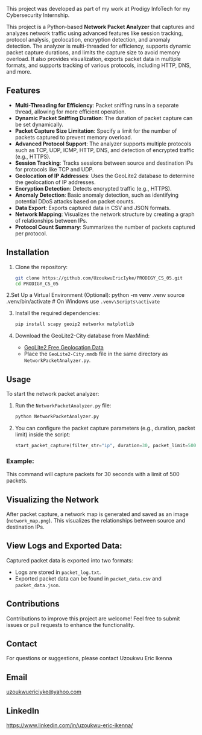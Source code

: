 This project was developed as part of my work at Prodigy InfoTech for my Cybersecurity Internship.

This project is a Python-based **Network Packet Analyzer** that captures and analyzes network traffic using advanced features like session tracking, protocol analysis, geolocation, encryption detection, and anomaly detection. The analyzer is multi-threaded for efficiency, supports dynamic packet capture durations, and limits the capture size to avoid memory overload. It also provides visualization, exports packet data in multiple formats, and supports tracking of various protocols, including HTTP, DNS, and more.

## Features

- **Multi-Threading for Efficiency**: Packet sniffing runs in a separate thread, allowing for more efficient operation.
- **Dynamic Packet Sniffing Duration**: The duration of packet capture can be set dynamically.
- **Packet Capture Size Limitation**: Specify a limit for the number of packets captured to prevent memory overload.
- **Advanced Protocol Support**: The analyzer supports multiple protocols such as TCP, UDP, ICMP, HTTP, DNS, and detection of encrypted traffic (e.g., HTTPS).
- **Session Tracking**: Tracks sessions between source and destination IPs for protocols like TCP and UDP.
- **Geolocation of IP Addresses**: Uses the GeoLite2 database to determine the geolocation of IP addresses.
- **Encryption Detection**: Detects encrypted traffic (e.g., HTTPS).
- **Anomaly Detection**: Basic anomaly detection, such as identifying potential DDoS attacks based on packet counts.
- **Data Export**: Exports captured data in CSV and JSON formats.
- **Network Mapping**: Visualizes the network structure by creating a graph of relationships between IPs.
- **Protocol Count Summary**: Summarizes the number of packets captured per protocol.
  
## Installation

1. Clone the repository:
    ```bash
    git clone https://github.com/UzoukwuEricIyke/PRODIGY_CS_05.git
    cd PRODIGY_CS_05
    ```

2.Set Up a Virtual Environment (Optional):
python -m venv .venv
source .venv/bin/activate  # On Windows use `.venv\Scripts\activate`

3.  Install the required dependencies:
    ```bash
    pip install scapy geoip2 networkx matplotlib
    ```

4. Download the GeoLite2-City database from MaxMind:
    - [GeoLite2 Free Geolocation Data](https://dev.maxmind.com/geoip/geolite2-free-geolocation-data)
    - Place the `GeoLite2-City.mmdb` file in the same directory as `NetworkPacketAnalyzer.py`.

## Usage

To start the network packet analyzer:

1. Run the `NetworkPacketAnalyzer.py` file:
    ```bash
    python NetworkPacketAnalyzer.py
    ```

2. You can configure the packet capture parameters (e.g., duration, packet limit) inside the script:
    ```python
    start_packet_capture(filter_str="ip", duration=30, packet_limit=500)
    ```

### Example:
This command will capture packets for 30 seconds with a limit of 500 packets.

## Visualizing the Network

After packet capture, a network map is generated and saved as an image (`network_map.png`). This visualizes the relationships between source and destination IPs.

## View Logs and Exported Data:

Captured packet data is exported into two formats:
- Logs are stored in `packet_log.txt`.
- Exported packet data can be found in `packet_data.csv` and `packet_data.json`.

## Contributions

Contributions to improve this project are welcome! Feel free to submit issues or pull requests to enhance the functionality.

## Contact
For questions or suggestions, please contact Uzoukwu Eric Ikenna
## Email
uzoukwuericiyke@yahoo.com
## LinkedIn
https://www.linkedin.com/in/uzoukwu-eric-ikenna/
